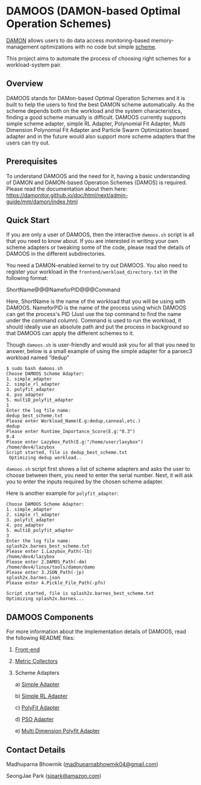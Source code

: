 DAMOOS (DAMON-based Optimal Operation Schemes)
==============================================

[DAMON](https://damonitor.github.io) allows users to do data access
monitoring-based memory-management optimizations with no code but simple
[scheme](https://damonitor.github.io/doc/html/next/admin-guide/mm/damon/usage.html?highlight=damos#damon-based-operation-schemes).

This project aims to automate the process of choosing right schemes for a
workload-system pair.

Overview
--------

DAMOOS stands for DAMon-based Optimal Operation Schemes and it is built to help
the users to find the best DAMON scheme automatically. As the scheme depends
both on the workload and the system characteristics, finding a good scheme
manually is difficult. DAMOOS currently supports simple scheme adapter, simple
RL Adapter, Polynomial Fit Adapter, Multi Dimension Polynomial Fit Adapter and
Particle Swarm Optimization based adapter and in the future would also support
more scheme adapters that the users can try out.

Prerequisites
-------------

To understand DAMOOS and the need for it, having a basic understanding of DAMON
and DAMON-based Operation Schemes (DAMOS) is required. Please read the
documentation about them here:
https://damonitor.github.io/doc/html/next/admin-guide/mm/damon/index.html

Quick Start
-----------

If you are only a user of DAMOOS, then the interactive `damoos.sh` script is
all that you need to know about. If you are interested in writing your own
scheme adapters or tweaking some of the code, please read the details of DAMOOS
in the different subdirectories.

You need a DAMON-enabled kernel to try out DAMOOS. You also need to register
your workload in the `frontend/workload_directory.txt` in the following format:

ShortName@@@NameforPID@@@Command

Here, ShortName is the name of the workload that you will be using with DAMOOS.
NameforPID is the name of the process using which DAMOOS can get the process's
PID (Just use the top command to find the name under the command column).
Command is used to run the workload, it should ideally use an absolute path and
put the process in background so that DAMOOS can apply the different schemes to
it.

Though `damoos.sh` is user-friendly and would ask you for all that you need to
answer, below is a small example of using the simple adapter for a parsec3
workload named “dedup”

```
$ sudo bash damoos.sh
Choose DAMOOS Scheme Adapter:
1. simple_adapter
2. simple_rl_adapter
3. polyfit_adapter
4. pso_adapter
5. multiD_polyfit_adapter
1
Enter the log file name:
dedup_best_scheme.txt                    
Please enter Workload_Name(E.g:dedup,canneal,etc.)
dedup
Please enter Runtime_Importance_Score(E.g:"0.3")
0.4
Please enter Lazybox_Path(E.g:"/home/user/laxybox")
/home/dev4/lazybox
Script started, file is dedup_best_scheme.txt
 Optimizing dedup workload..
```

`damoos.sh` script first shows a list of scheme adapters and asks the user to
choose between them, you need to enter the serial number. Next, it will ask you
to enter the inputs required by the chosen scheme adapter.

Here is another example for `polyfit_adapter`:
```
Choose DAMOOS Scheme Adapter:
1. simple_adapter
2. simple_rl_adapter
3. polyfit_adapter
4. pso_adapter
5. multiD_polyfit_adapter
3
Enter the log file name:
splash2x.barnes_best_scheme.txt
Please enter 1.Lazybox_Path(-lb)
/home/dev4/lazybox
Please enter 2.DAMOS_Path(-dm)
/home/dev4/linux/tools/damon/damo
Please enter 3.JSON_Path(-jp)
splash2x.barnes.json
Please enter 4.Pickle_File_Path(-pfn)

Script started, file is splash2x.barnes_best_scheme.txt
Optimizing splash2x.barnes...
```

DAMOOS Components
-----------------

For more information about the implementation details of DAMOOS, read the
following README files:

1. [Front-end](frontend/README.md)
2. [Metric Collectors](metrics_collector/README.md)
3. Scheme Adapters
   
    a) [Simple Adapter](scheme_adapters/simple_adapter/README.md)
    
    b) [Simple RL Adapter](scheme_adapters/simple_rl_adapter/README.md)

    c) [PolyFit Adapter](scheme_adapters/polyfit_adapter/README.md)
    
    d) [PSO Adapter](scheme_adapters/pso_adapter/README.md)

    e) [Multi Dimension Polyfit Adapter](scheme_adapters/multiD_polyfit_adapter/README.md)


Contact Details
---------------

Madhuparna Bhowmik (madhuparnabhowmik04@gmail.com)

SeongJae Park (sjpark@amazon.com)
